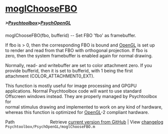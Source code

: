 # [moglChooseFBO](moglChooseFBO)
##### >[Psychtoolbox](Psychtoolbox)>[PsychOpenGL](PsychOpenGL)

moglChooseFBO(fbo, bufferid) -- Set FBO 'fbo' as framebuffer.  
  
If fbo is \> 0, then the corresponding FBO is bound and [OpenGL](OpenGL) is set up  
to render and read from that FBO with orthogonal projection. If fbo is  
zero, then the system framebuffer is enabled again for normal drawing.  
  
Normally, read- and writebuffer are set to color attachment zero. If you  
provide bufferid, then it is set to bufferid, with 1 being the first  
attachment (COLOR\_ATTACHMENT0\_EXT).  
  
This function is mostly useful for image processing and GPGPU  
applications. Normal Psychtoolbox code will want to use standard  
Offscreen windows instead. They are properly managed by Psychtoolbox for  
normal stimulus drawing and implemented to work on any kind of hardware,  
whereas this function is optimized for [OpenGL](OpenGL)-2 compliant hardware.  




<div class="code_header" style="text-align:right;">
  <span style="float:left;">Path&nbsp;&nbsp;</span> <span class="counter">Retrieve <a href=
  "https://raw.github.com/Psychtoolbox-3/Psychtoolbox-3/beta/Psychtoolbox/PsychOpenGL/moglChooseFBO.m">current version from GitHub</a> | View <a href=
  "https://github.com/Psychtoolbox-3/Psychtoolbox-3/commits/beta/Psychtoolbox/PsychOpenGL/moglChooseFBO.m">changelog</a></span>
</div>
<div class="code">
  <code>Psychtoolbox/PsychOpenGL/moglChooseFBO.m</code>
</div>

